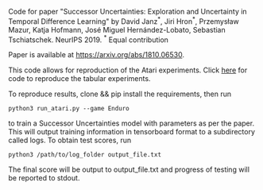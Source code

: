 Code for paper "Successor Uncertainties: Exploration and Uncertainty in Temporal Difference Learning" by David Janz<sup>\*</sup>, Jiri Hron<sup>\*</sup>, Przemysław Mazur, Katja Hofmann, José Miguel Hernández-Lobato, Sebastian Tschiatschek. NeurIPS 2019.
<sup>\*</sup> Equal contribution

Paper is available at https://arxiv.org/abs/1810.06530.

This code allows for reproduction of the Atari experiments. Click [here](https://djanz.org/successor_uncertainties/tabular_code) for code to reproduce the tabular experiments.

To reproduce results, clone && pip install the requirements, then run
```
python3 run_atari.py --game Enduro
```
to train a Successor Uncertainties model with parameters as per the paper. This will output training information in tensorboard format to a subdirectory called logs. To obtain test scores, run
```
python3 /path/to/log_folder output_file.txt
```
The final score will be output to output_file.txt and progress of testing will be reported to stdout.
